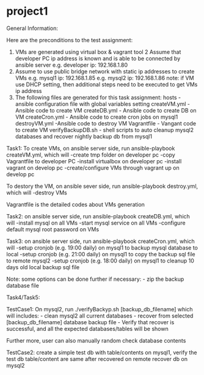 # project1
General Information: 

Here are the preconditions to the test assignment:

1. VMs are generated using virtual box & vagrant tool
2  Assume that developer PC ip address is known and is able to be connected by ansible server
   e.g. developer ip: 192.168.1.80
3. Assume to use public bridge network with static ip addresses to create VMs 
   e.g. mysql1 ip: 192.168.1.85
   e.g. mysql2 ip: 192.168.1.86
   note: if VM use DHCP setting, then additional steps need to be executed to get VMs ip address
4. The following files are generated for this task assignment:
   hosts - ansible configuration file with global variables setting
   createVM.yml - Ansible code to create VM
   createDB.yml - Ansible code to create DB on VM
   createCron.yml - Ansible code to create cron jobs on mysql1
   destroyVM.yml -Ansible code to destroy VM
   Vagrantfile - Vangant code to create VM
   verifyBackupDB.sh - shell scripts to auto cleanup mysql2 databases and recover nightly backup db from mysql1 
	

Task1:
To create VMs, on ansible server side, run ansible-playbook createVM.yml, which will
     -create tmp folder on developer pc
     -copy Vagrantfile to developer PC
     -install virtualbox on developer pc
     -install vagrant on develop pc
     -create/configure VMs through vagrant up on develop pc
 
To destory the VM, on ansible sever side, run ansible-playbook  destroy.yml, which will
     -destroy VMs

Vagrantfile is the detailed codes about VMs generation

Task2:
on ansible server side, run ansible-playbook createDB.yml, which will
     -install mysql on all VMs
     -start mysql service on all VMs
     -configure default mysql root password on VMs

Task3:
on ansible server side, run ansible-playbook createCron.yml, which will
     -setup cronjob (e.g. 19:00 daily) on mysql1 to backup mysql database to local
     -setup cronjob (e.g. 21:00 daily) on mysql1 to copy the backup sql file to remote mysql2
     -setup cronjob (e.g. 18:00 daily) on mysql1 to cleanup 10 days old local backup sql file

Note: some options can be done further if necessary:
     - zip the backup database file


Task4/Task5:

TestCase1: 
On mysql2, run ./verifyBackyp.sh [backup_db_filename] which will includes:
    - clean mysql2 all current databases
    - recover from selected [backup_db_filename] database backup file
    - Verify that recover is successful, and all the expected databases/tables will be shown 

Further more, user can also manually random check database contents

TestCase2:
create a simple test db with table/contents on mysql1, verify the test db table/content are same after recovered on remote recover db on mysql2 







